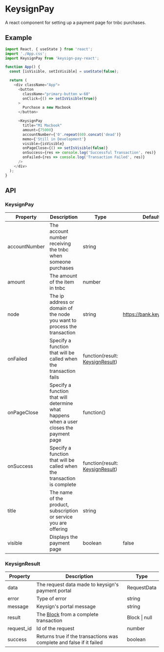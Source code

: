 # KeysignPay

A react component for setting up a payment page for tnbc purchases.

## Example

```ts
import React, { useState } from 'react';
import './App.css';
import KeysignPay from 'keysign-pay-react';

function App() {
  const [isVisible, setIsVisible] = useState(false);

  return (
    <div className="App">
      <button
        className="primary-button w-60"
        onClick={() => setIsVisible(true)}
      >
        Purchase a new Macbook
      </button>

      <KeysignPay
        title="M1 Macbook"
        amount={75000}
        accountNumber={'0'.repeat(60).concat('dead')}
        memo={'Still in Development'}
        visible={isVisible}
        onPageClose={() => setIsVisible(false)}
        onSuccess={res => console.log('Successful Transaction', res)}
        onFailed={res => console.log('Transaction Failed', res)}
      />
    </div>
  );
}
```

## API

### KeysignPay

| Property      | Description                                                                             | Type                                              | Default                  |
| ------------- | --------------------------------------------------------------------------------------- | ------------------------------------------------- | ------------------------ |
| accountNumber | The account number receiving the tnbc when someone purchases                            | string                                            |                          |
| amount        | The amount of the item in tnbc                                                          | number                                            |                          |
| node          | The ip address or domain of the node you want to process the transaction                | string                                            | https://bank.keysign.app |
| onFailed      | Specify a function that will be called when the transaction fails                       | function(result: [KeysignResult](#keysignresult)) |                          |
| onPageClose   | Specify a function that will determine what happens when a user closes the payment page | function()                                        |                          |
| onSuccess     | Specify a function that will be called when the transaction is complete                 | function(result: [KeysignResult](#keysignresult)) |                          |
| title         | The name of the product, subscription or service you are offering                       | string                                            |                          |
| visible       | Displays the payment page                                                               | boolean                                           | false                    |

### KeysignResult

| Property   | Description                                                                                     | Type          |
| ---------- | ----------------------------------------------------------------------------------------------- | ------------- |
| data       | The request data made to keysign's payment portal                                               | RequestData   |
| error      | Type of error                                                                                   | string        |
| message    | Keysign's portal message                                                                        | string        |
| result     | The [Block](https://developer.thenewboston.com/api/bank-api/blocks) from a complete transaction | Block \| null |  |
| request_id | Id of the request                                                                               | number        |
| success    | Returns true if the transactions was complete and false if it failed                            | boolean       |
